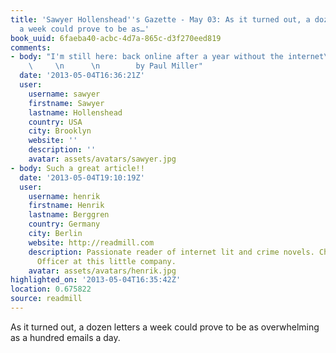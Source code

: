```yaml
---
title: 'Sawyer Hollenshead''s Gazette - May 03: As it turned out, a dozen letters
  a week could prove to be as…'
book_uuid: 6faeba40-acbc-4d7a-865c-d3f270eed819
comments:
- body: "I'm still here: back online after a year without the internet\n        \n
    \     \n      \n        by Paul Miller"
  date: '2013-05-04T16:36:21Z'
  user:
    username: sawyer
    firstname: Sawyer
    lastname: Hollenshead
    country: USA
    city: Brooklyn
    website: ''
    description: ''
    avatar: assets/avatars/sawyer.jpg
- body: Such a great article!!
  date: '2013-05-04T19:10:19Z'
  user:
    username: henrik
    firstname: Henrik
    lastname: Berggren
    country: Germany
    city: Berlin
    website: http://readmill.com
    description: Passionate reader of internet lit and crime novels. Chief Happiness
      Officer at this little company.
    avatar: assets/avatars/henrik.jpg
highlighted_on: '2013-05-04T16:35:42Z'
location: 0.675822
source: readmill
---
```


As it turned out, a dozen letters a week could prove to be as overwhelming as a hundred emails a day.